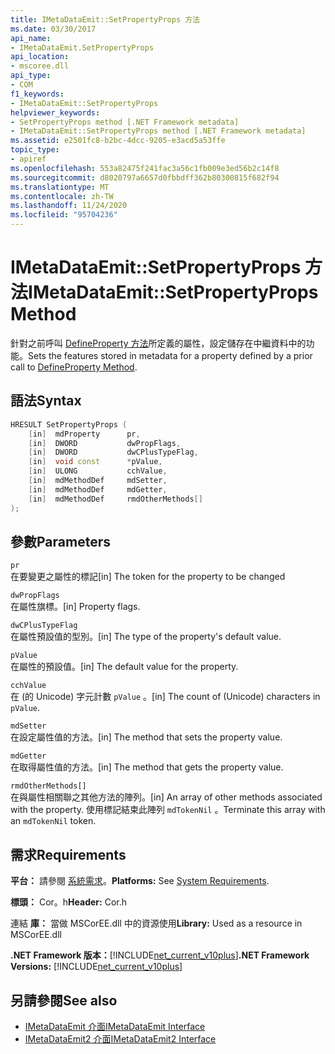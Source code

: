 ```yaml
---
title: IMetaDataEmit::SetPropertyProps 方法
ms.date: 03/30/2017
api_name:
- IMetaDataEmit.SetPropertyProps
api_location:
- mscoree.dll
api_type:
- COM
f1_keywords:
- IMetaDataEmit::SetPropertyProps
helpviewer_keywords:
- SetPropertyProps method [.NET Framework metadata]
- IMetaDataEmit::SetPropertyProps method [.NET Framework metadata]
ms.assetid: e2501fc8-b2bc-4dcc-9205-e3acd5a53ffe
topic_type:
- apiref
ms.openlocfilehash: 553a82475f241fac3a56c1fb009e3ed56b2c14f8
ms.sourcegitcommit: d8020797a6657d0fbbdff362b80300815f682f94
ms.translationtype: MT
ms.contentlocale: zh-TW
ms.lasthandoff: 11/24/2020
ms.locfileid: "95704236"
---
```

# <a name="imetadataemitsetpropertyprops-method"></a><span data-ttu-id="99fd0-102">IMetaDataEmit::SetPropertyProps 方法</span><span class="sxs-lookup"><span data-stu-id="99fd0-102">IMetaDataEmit::SetPropertyProps Method</span></span>

<span data-ttu-id="99fd0-103">針對之前呼叫 [DefineProperty 方法](imetadataemit-defineproperty-method.md)所定義的屬性，設定儲存在中繼資料中的功能。</span><span class="sxs-lookup"><span data-stu-id="99fd0-103">Sets the features stored in metadata for a property defined by a prior call to [DefineProperty Method](imetadataemit-defineproperty-method.md).</span></span>  
  
## <a name="syntax"></a><span data-ttu-id="99fd0-104">語法</span><span class="sxs-lookup"><span data-stu-id="99fd0-104">Syntax</span></span>  
  
```cpp  
HRESULT SetPropertyProps (
    [in]  mdProperty      pr,
    [in]  DWORD           dwPropFlags,
    [in]  DWORD           dwCPlusTypeFlag,
    [in]  void const      *pValue,
    [in]  ULONG           cchValue,
    [in]  mdMethodDef     mdSetter,
    [in]  mdMethodDef     mdGetter,
    [in]  mdMethodDef     rmdOtherMethods[]
);  
```  
  
## <a name="parameters"></a><span data-ttu-id="99fd0-105">參數</span><span class="sxs-lookup"><span data-stu-id="99fd0-105">Parameters</span></span>  

 `pr`  
 <span data-ttu-id="99fd0-106">在要變更之屬性的標記</span><span class="sxs-lookup"><span data-stu-id="99fd0-106">[in] The token for the property to be changed</span></span>  
  
 `dwPropFlags`  
 <span data-ttu-id="99fd0-107">在屬性旗標。</span><span class="sxs-lookup"><span data-stu-id="99fd0-107">[in] Property flags.</span></span>  
  
 `dwCPlusTypeFlag`  
 <span data-ttu-id="99fd0-108">在屬性預設值的型別。</span><span class="sxs-lookup"><span data-stu-id="99fd0-108">[in] The type of the property's default value.</span></span>  
  
 `pValue`  
 <span data-ttu-id="99fd0-109">在屬性的預設值。</span><span class="sxs-lookup"><span data-stu-id="99fd0-109">[in] The default value for the property.</span></span>  
  
 `cchValue`  
 <span data-ttu-id="99fd0-110">在 (的 Unicode) 字元計數 `pValue` 。</span><span class="sxs-lookup"><span data-stu-id="99fd0-110">[in] The count of (Unicode) characters in `pValue`.</span></span>  
  
 `mdSetter`  
 <span data-ttu-id="99fd0-111">在設定屬性值的方法。</span><span class="sxs-lookup"><span data-stu-id="99fd0-111">[in] The method that sets the property value.</span></span>  
  
 `mdGetter`  
 <span data-ttu-id="99fd0-112">在取得屬性值的方法。</span><span class="sxs-lookup"><span data-stu-id="99fd0-112">[in] The method that gets the property value.</span></span>  
  
 `rmdOtherMethods[]`  
 <span data-ttu-id="99fd0-113">在與屬性相關聯之其他方法的陣列。</span><span class="sxs-lookup"><span data-stu-id="99fd0-113">[in] An array of other methods associated with the property.</span></span> <span data-ttu-id="99fd0-114">使用標記結束此陣列 `mdTokenNil` 。</span><span class="sxs-lookup"><span data-stu-id="99fd0-114">Terminate this array with an `mdTokenNil` token.</span></span>  
  
## <a name="requirements"></a><span data-ttu-id="99fd0-115">需求</span><span class="sxs-lookup"><span data-stu-id="99fd0-115">Requirements</span></span>  

 <span data-ttu-id="99fd0-116">**平台：** 請參閱 [系統需求](../../get-started/system-requirements.md)。</span><span class="sxs-lookup"><span data-stu-id="99fd0-116">**Platforms:** See [System Requirements](../../get-started/system-requirements.md).</span></span>  
  
 <span data-ttu-id="99fd0-117">**標頭：** Cor。h</span><span class="sxs-lookup"><span data-stu-id="99fd0-117">**Header:** Cor.h</span></span>  
  
 <span data-ttu-id="99fd0-118">連結 **庫：** 當做 MSCorEE.dll 中的資源使用</span><span class="sxs-lookup"><span data-stu-id="99fd0-118">**Library:** Used as a resource in MSCorEE.dll</span></span>  
  
 <span data-ttu-id="99fd0-119">**.NET Framework 版本：**[!INCLUDE[net_current_v10plus](../../../../includes/net-current-v10plus-md.md)]</span><span class="sxs-lookup"><span data-stu-id="99fd0-119">**.NET Framework Versions:** [!INCLUDE[net_current_v10plus](../../../../includes/net-current-v10plus-md.md)]</span></span>  
  
## <a name="see-also"></a><span data-ttu-id="99fd0-120">另請參閱</span><span class="sxs-lookup"><span data-stu-id="99fd0-120">See also</span></span>

- [<span data-ttu-id="99fd0-121">IMetaDataEmit 介面</span><span class="sxs-lookup"><span data-stu-id="99fd0-121">IMetaDataEmit Interface</span></span>](imetadataemit-interface.md)
- [<span data-ttu-id="99fd0-122">IMetaDataEmit2 介面</span><span class="sxs-lookup"><span data-stu-id="99fd0-122">IMetaDataEmit2 Interface</span></span>](imetadataemit2-interface.md)
